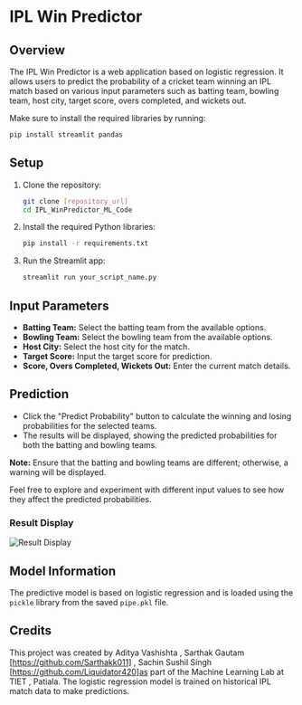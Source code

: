 # IPL Win Predictor

## Overview
The IPL Win Predictor is a web application based on logistic regression. It allows users to predict the probability of a cricket team winning an IPL match based on various input parameters such as batting team, bowling team, host city, target score, overs completed, and wickets out.

Make sure to install the required libraries by running:

```bash
pip install streamlit pandas
```

## Setup
1. Clone the repository:

   ```bash
   git clone [repository_url]
   cd IPL_WinPredictor_ML_Code
   ```

2. Install the required Python libraries:

   ```bash
   pip install -r requirements.txt
   ```

3. Run the Streamlit app:

   ```bash
   streamlit run your_script_name.py
   ```

## Input Parameters

- **Batting Team:** Select the batting team from the available options.
- **Bowling Team:** Select the bowling team from the available options.
- **Host City:** Select the host city for the match.
- **Target Score:** Input the target score for prediction.
- **Score, Overs Completed, Wickets Out:** Enter the current match details.

## Prediction

- Click the "Predict Probability" button to calculate the winning and losing probabilities for the selected teams.
- The results will be displayed, showing the predicted probabilities for both the batting and bowling teams.

**Note:** Ensure that the batting and bowling teams are different; otherwise, a warning will be displayed.

Feel free to explore and experiment with different input values to see how they affect the predicted probabilities.

### Result Display
![Result Display](Lab/102103546_AdityaVashishta/IPL_WinPredictor_ML_Code/assets/home.png)

## Model Information

The predictive model is based on logistic regression and is loaded using the `pickle` library from the saved `pipe.pkl` file.

## Credits

This project was created by Aditya Vashishta , Sarthak Gautam [https://github.com/Sarthakk011] , Sachin Sushil Singh [https://github.com/Liquidator420]as part of the Machine Learning Lab at TIET , Patiala. The logistic regression model is trained on historical IPL match data to make predictions.